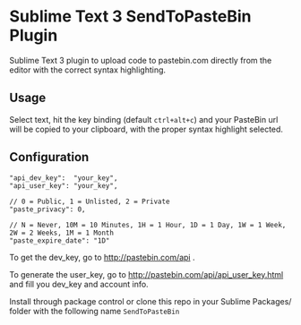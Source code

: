 Sublime Text 3 SendToPasteBin Plugin
=============

Sublime Text 3 plugin to upload code to pastebin.com directly from the editor with the correct syntax highlighting.

Usage
-------
Select text, hit the key binding (default `ctrl+alt+c`) and your PasteBin url will be copied to your clipboard, with the proper syntax highlight selected.

Configuration
-------

    "api_dev_key":  "your_key",
    "api_user_key": "your_key",

    // 0 = Public, 1 = Unlisted, 2 = Private
    "paste_privacy": 0,

    // N = Never, 10M = 10 Minutes, 1H = 1 Hour, 1D = 1 Day, 1W = 1 Week, 2W = 2 Weeks, 1M = 1 Month
    "paste_expire_date": "1D"

To get the dev_key, go to http://pastebin.com/api .

To generate the user_key, go to http://pastebin.com/api/api_user_key.html and fill you dev_key and account info.


Install through package control or clone this repo in your Sublime Packages/ folder with the following name `SendToPasteBin`